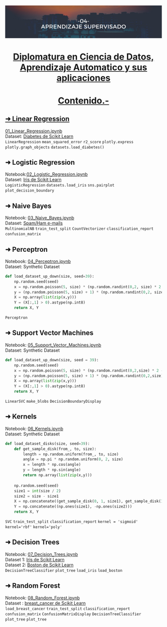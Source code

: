 <p align="center">
  <img src="https://github.com/nicoambrosis/Aprendizaje-Supervisado/blob/main/Banners%20Diplodatos.png">
</p>

<h1 align='center'>

<a href="https://diplodatos.famaf.unc.edu.ar/">
    <p align="center"> Diplomatura en Ciencia de Datos, Aprendizaje Automatico y sus aplicaciones
    </h1>



<h1 align='center'>
Contenido.-
</h1>

## ➜ Linear Regression
[01_Linear_Regression.ipynb](https://github.com/nicoambrosis/Aprendizaje-Supervisado/blob/main/01_Linear_Regression.ipynb)<br>
Dataset: [Diabetes de Scikit Learn](https://scikit-learn.org/stable/modules/generated/sklearn.datasets.load_diabetes.html)<br>
`LinearRegression` `mean_squared_error` `r2_score` `plotly.express` `plotly.graph_objects` `datasets.load_diabetes()`
  
## ➜ Logistic Regression
Notebook:[02_Logistic_Regression.ipynb](https://github.com/nicoambrosis/Aprendizaje-Supervisado/blob/main/01_Linear_Regression.ipynb)<br> 
Dataset: [Iris de Scikit Learn](https://scikit-learn.org/stable/modules/generated/sklearn.datasets.load_iris.html)<br>
`LogisticRegression` `datasets.load_iris` `sns.pairplot` `plot_decision_boundary`

## ➜ Naive Bayes
Notebook: [03_Naive_Bayes.ipynb](https://github.com/nicoambrosis/Aprendizaje-Supervisado/blob/main/03_Naive_Bayes.ipynb)<br>
Dataset: [Spam/Ham e-mails](https://github.com/nicoambrosis/Aprendizaje-Supervisado/blob/main/spam_or_ham.txt)<br>
`MultinomialNB` `train_test_split` `CountVectorizer` `classification_report` `confusion_matrix`
  
## ➜ Perceptron
Notebook: [04_Perceptron.ipynb](https://github.com/nicoambrosis/Aprendizaje-Supervisado/blob/main/04_Perceptron.ipynb)<br>
Dataset: Synthetic Dataset
```python
def load_dataset_up_down(size, seed=39):
    np.random.seed(seed)
    x = np.random.poisson(5, size) * (np.random.randint(0,2, size) * 2 - 1)
    y = (np.random.poisson(5, size) + 1) * (np.random.randint(0,2, size) * 2 - 1)
    X = np.array(list(zip(x,y)))
    Y = (X[:,1] > 0).astype(np.int8)
    return X, Y
```
`Perceptron`
  
  
## ➜ Support Vector Machines
Notebook: [05_Support_Vector_Machines.ipynb](https://github.com/nicoambrosis/Aprendizaje-Supervisado/blob/main/05_Support_Vector_Machines.ipynb)<br>
Dataset: Synthetic Dataset
```python
def load_dataset_up_down(size, seed = 39):
    np.random.seed(seed)
    x = np.random.poisson(5, size) * (np.random.randint(0,2,size) * 2 - 1)
    y = (np.random.poisson(5, size) + 1) * (np.random.randint(0,2,size) * 2 - 1)
    X = np.array(list(zip(x,y)))
    Y = (X[:,1] > 0).astype(np.int8)
    return X, Y
```
`LinearSVC` `make_blobs` `DecisionBoundaryDisplay`
  
## ➜ Kernels
Notebook: [06_Kernels.ipynb](https://github.com/nicoambrosis/Aprendizaje-Supervisado/blob/main/06_Kernels.ipynb)<br>
Dataset: Synthetic Dataset
```python
def load_dataset_disks(size, seed=39):    
    def get_sample_disk(from_, to, size):
        length = np.random.uniform(from_, to, size)
        angle = np.pi * np.random.uniform(0, 2, size)
        x = length * np.cos(angle)
        y = length * np.sin(angle)
        return np.array(list(zip(x,y)))

    np.random.seed(seed)
    size1 = int(size / 2)
    size2 = size - size1
    X = np.concatenate((get_sample_disk(0, 1, size1), get_sample_disk(1, 2, size2)))
    Y = np.concatenate((np.ones(size1), -np.ones(size2)))
    return X, Y
```
`SVC` `train_test_split` `classification_report` `kernel = 'sigmoid'` `kernel='rbf'` `kernel='poly'`
  
## ➜ Decision Trees
Notebook: [07_Decision_Trees.ipynb](https://github.com/nicoambrosis/Aprendizaje-Supervisado/blob/main/07_Decision_Trees.ipynb)<br>
Dataset 1: [Iris de Scikit Learn](https://scikit-learn.org/stable/modules/generated/sklearn.datasets.load_iris.html)<br>
Dataset 2: [Boston de Scikit Learn](https://scikit-learn.org/stable/modules/generated/sklearn.datasets.load_boston.html)<br>
`DecisionTreeClassifier` `plot_tree` `load_iris` `load_boston`
  
## ➜  Random Forest
Notebook: [08_Random_Forest.ipynb](https://github.com/nicoambrosis/Aprendizaje-Supervisado/blob/main/08_Random_Forest.ipynb)<br>
Dataset : [breast_cancer de Scikit Learn](https://scikit-learn.org/stable/modules/generated/sklearn.datasets.load_breast_cancer.html)<br>
`load_breast_cancer` `train_test_split` `classification_report` `confusion_matrix` `ConfusionMatrixDisplay` `DecisionTreeClassifier` `plot_tree` `plot_tree`
